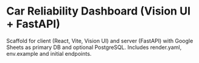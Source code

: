 # Car Reliability Dashboard (Vision UI + FastAPI)

Scaffold for client (React, Vite, Vision UI) and server (FastAPI) with Google Sheets as primary DB and optional PostgreSQL. Includes render.yaml, env.example and initial endpoints.